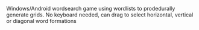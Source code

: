 Windows/Android wordsearch game using wordlists to prodedurally generate grids. No keyboard needed, can drag to select horizontal, vertical or diagonal word formations

